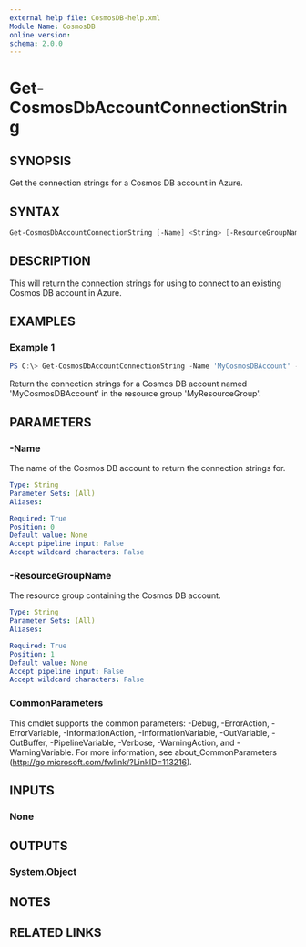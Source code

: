 ```yaml
---
external help file: CosmosDB-help.xml
Module Name: CosmosDB
online version:
schema: 2.0.0
---
```


# Get-CosmosDbAccountConnectionString

## SYNOPSIS

Get the connection strings for a Cosmos DB account in Azure.

## SYNTAX

```powershell
Get-CosmosDbAccountConnectionString [-Name] <String> [-ResourceGroupName] <String> [<CommonParameters>]
```

## DESCRIPTION

This will return the connection strings for using to connect to an existing
Cosmos DB account in Azure.

## EXAMPLES

### Example 1

```powershell
PS C:\> Get-CosmosDbAccountConnectionString -Name 'MyCosmosDBAccount' -ResourceGroupName 'MyResourceGroup'
```

Return the connection strings for a Cosmos DB account named 'MyCosmosDBAccount' in
the resource group 'MyResourceGroup'.

## PARAMETERS

### -Name

The name of the Cosmos DB account to return the connection strings for.

```yaml
Type: String
Parameter Sets: (All)
Aliases:

Required: True
Position: 0
Default value: None
Accept pipeline input: False
Accept wildcard characters: False
```

### -ResourceGroupName

The resource group containing the Cosmos DB account.

```yaml
Type: String
Parameter Sets: (All)
Aliases:

Required: True
Position: 1
Default value: None
Accept pipeline input: False
Accept wildcard characters: False
```

### CommonParameters

This cmdlet supports the common parameters: -Debug, -ErrorAction, -ErrorVariable, -InformationAction, -InformationVariable, -OutVariable, -OutBuffer, -PipelineVariable, -Verbose, -WarningAction, and -WarningVariable. For more information, see about_CommonParameters (http://go.microsoft.com/fwlink/?LinkID=113216).

## INPUTS

### None

## OUTPUTS

### System.Object

## NOTES

## RELATED LINKS
